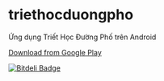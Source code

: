 # triethocduongpho
Ứng dụng Triết Học Đường Phố trên Android

[Download from Google Play](https://play.google.com/store/apps/details?id=com.kimkha.triethocduongpho)

[![Bitdeli Badge](https://d2weczhvl823v0.cloudfront.net/kimkha/triethocduongpho/trend.png)](https://bitdeli.com/free "Bitdeli Badge")

